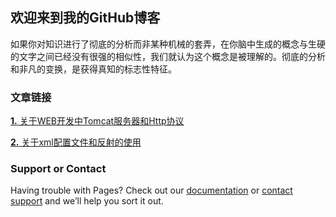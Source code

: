 ## 欢迎来到我的GitHub博客

如果你对知识进行了彻底的分析而非某种机械的套弄，在你脑中生成的概念与生硬的文字之间已经没有很强的相似性，我们就认为这个概念是被理解的。彻底的分析和非凡的变换，是获得真知的标志性特征。 

### 文章链接

[**1.** 关于WEB开发中Tomcat服务器和Http协议](https://github.com/Smithding/Leowang/blob/master/Document/day1807.md)

[**2.** 关于xml配置文件和反射的使用](https://github.com/Smithding/Leowang/blob/master/Document/day1808.md)

### Support or Contact

Having trouble with Pages? Check out our [documentation](https://help.github.com/categories/github-pages-basics/) or [contact support](https://github.com/contact) and we’ll help you sort it out.
